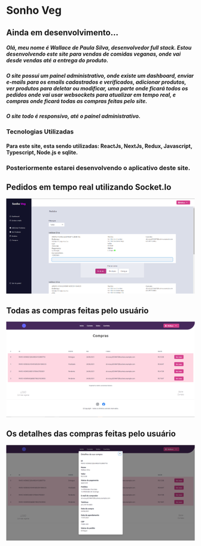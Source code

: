 # Sonho Veg
## Ainda em desenvolvimento...
##### Olá, meu nome é Wallace de Paula Silva, desenvolvedor full stack. Estou desenvolvendo este site para vendas de comidas veganas, onde vai desde vendas até a entrega do produto.
##### O site possui um painel administrativo, onde existe um dashboard, enviar e-mails para os emails cadastrados e verificados, adicionar produtos, ver produtos para deletar ou modificar, uma parte onde ficará todos os pedidos onde vai usar websockets para atualizar em tempo real, e compras onde ficará todas as compras feitas pelo site.
##### O site todo é responsivo, até o painel administrativo.
### Tecnologias Utilizadas
#### Para este site, esta sendo utilizadas: ReactJs, NextJs, Redux, Javascript, Typescript, Node.js e sqlite.
### Posteriormente estarei desenvolvendo o aplicativo deste site.

## Pedidos em tempo real utilizando Socket.Io
![panel](https://github.com/wallace2001/sonho_veg/blob/develop/images/panel.png)


## Todas as compras feitas pelo usuário
![user](https://github.com/wallace2001/sonho_veg/blob/develop/images/payments.png)


## Os detalhes das compras feitas pelo usuário
![details](https://github.com/wallace2001/sonho_veg/blob/develop/images/details.png)
#
